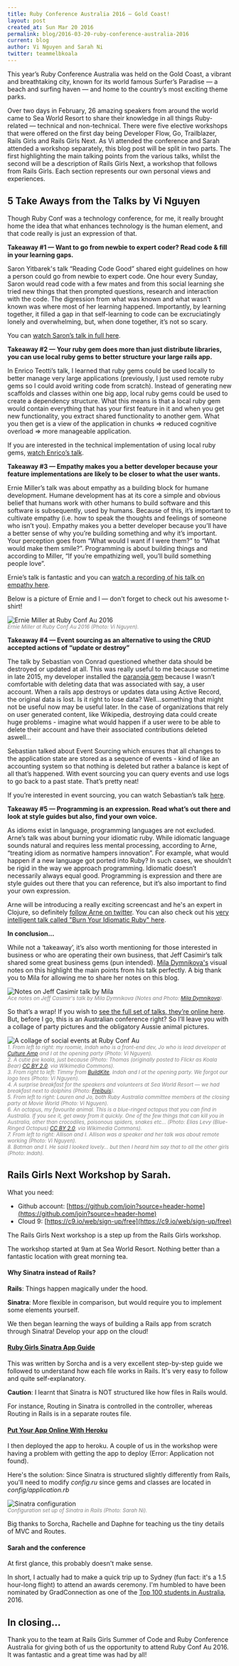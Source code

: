 ```yaml
---
title: Ruby Conference Australia 2016 — Gold Coast!
layout: post
created_at: Sun Mar 20 2016
permalink: blog/2016-03-20-ruby-conference-australia-2016
current: blog
author: Vi Nguyen and Sarah Ni
twitter: teammelbkoala
---
```


This year’s Ruby Conference Australia was held on the Gold Coast, a vibrant and breathtaking city, known for its world famous Surfer’s Paradise — a beach and surfing haven — and home to the country’s most exciting theme parks.   

Over two days in February, 26 amazing speakers from around the world came to Sea World Resort to share their knowledge in all things Ruby-related — technical and non-technical. There were five elective workshops that were offered on the first day being Developer Flow, Go, Trailblazer, Rails Girls and Rails Girls Next. As Vi attended the conference and Sarah attended a workshop separately, this blog post will be split in two parts. The first highlighting the main talking points from the various talks, whilst the second will be a description of Rails Girls Next, a workshop that follows from Rails Girls. Each section represents our own personal views and experiences.

## 5 Take Aways from the Talks by Vi Nguyen

Though Ruby Conf was a technology conference, for me, it really brought home the idea that what enhances technology is the human element, and that code really is just an expression of that. 

**Takeaway #1 — Want to go from newbie to expert coder? Read code & fill in your learning gaps.**

Saron Yitbarek's talk “Reading Code Good” shared eight guidelines on how a person could go from newbie to expert code.  One hour every Sunday, Saron would read code with a few mates and from this social learning she tried new things that then prompted questions, research and interaction with the code. The digression from what was known and what wasn’t known was where most of her learning happened.  Importantly, by learning together, it filled a gap in that self-learning to code can be excruciatingly lonely and overwhelming, but, when done together, it’s not so scary.  

You can [watch Saron’s talk in full here](https://rubyconf.eventer.com/rubyconf-australia-2016-1489/learning-code-good-by-saron-yitbarek-1928).

**Takeaway #2 — Your ruby gem does more than just distribute libraries, you can use local ruby gems to better structure your large rails app.**

In Enrico Teotti’s talk, I learned that ruby gems could be used locally to better manage very large applications (previously, I just used remote ruby gems so I could avoid writing code from scratch).  Instead of generating new scaffolds and classes within one big app, local ruby gems could be used to create a dependency structure.  What this means is that a local ruby gem would contain everything that has your first feature in it and when you get new functionality, you extract shared functionality to another gem.  What you then get is a view of the application in chunks => reduced cognitive overload => more manageable application.   

If you are interested in the technical implementation of using local ruby gems, [watch Enrico’s talk](https://rubyconf.eventer.com/rubyconf-australia-2016-1489/build-and-maintain-large-ruby-applications-by-enrico-teotti-1929).

**Takeaway #3 — Empathy makes you a better developer because your feature implementations are likely to be closer to what the user wants.**

Ernie Miller’s talk was about empathy as a building block for humane development.  Humane development has at its core a simple and obvious belief that humans work with other humans to build software and this software is subsequently, used by humans.  Because of this, it’s important to cultivate empathy (i.e. how to speak the thoughts and feelings of someone who isn’t you).  Empathy makes you a better developer because you’ll have a better sense of why you’re building something and why it’s important. Your perception goes from “What would I want if I were them?” to “What would make them smile?”.  Programming is about building things and according to Miller, “If you’re empathizing well, you’ll build something people love”.  

Ernie’s talk is fantastic and you can [watch a recording of his talk on empathy here](https://rubyconf.eventer.com/rubyconf-australia-2016-1489/humane-development-empathy-by-ernie-miller-1945).

Below is a picture of Ernie and I — don't forget to check out his awesome t-shirt!

<img src="/img/blog/2016/ruby-conf-au-ernie-miller-and-vi.jpg" alt="Ernie Miller at Ruby Conf Au 2016">
<br><font color="grey"><small><i> Ernie Miller at Ruby Conf Au 2016 (Photo: Vi Nguyen).</i></small></font>

**Takeaway #4 — Event sourcing as an alternative to using the CRUD accepted actions of “update or destroy”**

The talk by Sebastian von Conrad questioned whether data should be destroyed or updated at all.  This was really useful to me because sometime in late 2015, my developer installed the [paranoia gem](https://rubygems.org/gems/paranoia/versions/2.1.5) because I wasn’t comfortable with deleting data that was associated with say, a user account.  When a rails app destroys or updates data using Active Record, the original data is lost.   Is it right to lose data?  Well…something that might not be useful now may be useful later.   In the case of organizations that rely on user generated content, like Wikipedia, destroying data could create huge problems - imagine what would happen if a user were to be able to delete their account and have their associated contributions deleted aswell…

Sebastian talked about Event Sourcing which ensures that all changes to the application state are stored as a sequence of events - kind of like an accounting system so that nothing is deleted but rather a balance is kept of all that’s happened. With event sourcing you can query events and use logs to go back to a past state.  That’s pretty neat!

If you’re interested in event sourcing, you can watch Sebastian’s talk [here](https://rubyconf.eventer.com/rubyconf-australia-2016-1489/event-sourcing-or-why-activerecord-must-die-by-sebastian-von-conrad-1933). 

**Takeaway #5 — Programming is an expression. Read what’s out there and look at style guides but also, find your own voice.**

As idioms exist in language, programming languages are not excluded.  Arne’s talk was about burning your idiomatic ruby.  While idiomatic language sounds natural and requires less mental processing, according to Arne, “treating idiom as normative hampers innovation”.  For example, what would happen if a new language got ported into Ruby?  In such cases, we shouldn’t be rigid in the way we approach programming.  Idiomatic doesn’t necessarily always equal good.  Programming is expression and there are style guides out there that you can reference, but it’s also important to find your own expression. 

Arne will be introducing a really exciting screencast and he's an expert in Clojure, so definitely [follow Arne on twitter](https://twitter.com/plexus).  You can also check out his [very intelligent talk called "Burn Your Idiomatic Ruby" here](https://rubyconf.eventer.com/rubyconf-australia-2016-1489/burn-your-idiomatic-ruby-by-arne-brasseur-1936).

**In conclusion…** 

While not a ‘takeaway’, it’s also worth mentioning for those interested in business or who are operating their own business, that Jeff Casimir’s talk shared some great business gems (pun intended).  [Mila Dymnikova's](https://twitter.com/milameow1) visual notes on this highlight the main points from his talk perfectly.  A big thank you to Mila for allowing me to share her notes on this blog.

<img src="/img/blog/2016/ruby-conf-au-mila-dymnikova-jeff-casimir-notes.jpg" alt="Notes on Jeff Casimir talk by Mila">
<br><font color="grey"><small><i> Ace notes on Jeff Casimir's talk by Mila Dymnikova (Notes and Photo: <a href="https://twitter.com/milameow1" target="_blank">Mila Dymnikova</a>).</i></small></font>

So that’s a wrap!  If you wish to [see the full set of talks, they’re online  here](https://rubyconf.eventer.com/rubyconf-australia-2016-1489).  But, before I go, this is an Australian conference right?  So I’ll leave you with a collage of party pictures and the obligatory Aussie animal pictures.

<img src="/img/blog/2016/ruby-conf-au-collage.jpg" alt="A collage of social events at Ruby Conf Au">
<br><font color="grey"><small><i>
1. From left to right: my roomie, Indah who is a front-end dev, Jo who is lead developer at <a href="https://www.cultureamp.com/" target="_blank">Culture Amp</a> and I at the opening party (Photo: Vi Nguyen).  
<br>2. A cutie pie koala, just because (Photo: Thomas (originally posted to Flickr as Koala Bear) <a href="http://creativecommons.org/licenses/by/2.0" target="_blank">CC BY 2.0</a>, via Wikimedia Commons).  
<br>3. From right to left: Timmy from <a href="https://buildkite.com/" target="_blank">BuildKite</a>, Indah and I at the opening party.  We forgot our logo tees (Photo: Vi Nguyen).  
<br>4. A surprise breakfast for the speakers and volunteers at Sea World Resort — we had breakfast next to dolphins (Photo: <a href="https://twitter.com/freibuis" target="_blank">Freibuis</a>).  
<br>5. From left to right: Lauren and Jo, both Ruby Australia committee members at the closing party at Movie World (Photo: Vi Nguyen).  
<br>6. An octopus, my favourite animal.  This is a blue-ringed octopus that you can find in Australia.  If you see it, get away from it quickly.  One of the few things that can kill you in Australia, other than crocodiles, poisonous spiders, snakes etc… (Photo: Elias Levy (Blue-Ringed Octopus) <a href="http://creativecommons.org/licenses/by/2.0" target="_blank">CC BY 2.0</a>, via Wikimedia Commons).     
<br>7. From left to right: Allison and I.  Allison was a speaker and her talk was about remote working (Photo: Vi Nguyen).  
<br>8. Batman and I.  He said I looked lovely… but then I heard him say that to all the other girls (Photo: Indah).  
</i></small></font>

## Rails Girls Next Workshop by Sarah.

What you need:

- Github account: [https://github.com/join?source=header-home](https://github.com/join?source=header-home)
- Cloud 9: [https://c9.io/web/sign-up/free](https://c9.io/web/sign-up/free)

The Rails Girls Next workshop is a step up from the Rails Girls workshop.

The workshop started at 9am at Sea World Resort. Nothing better than a fantastic location with great morning tea.

#### Why Sinatra instead of Rails?

**Rails**: Things happen magically under the hood.

**Sinatra**: More flexible in comparison, but would require you to implement some elements yourself.

We then began learning the ways of building a Rails app from scratch through Sinatra! Develop your app on the cloud!

#### [Ruby Girls Sinatra App Guide](http://railsgirls-bne.github.io/sinatra-app-guide)

This was written by Sorcha and is a very excellent step-by-step guide we followed to understand how each file works in Rails. It's very easy to follow and quite self-explanatory.

**Caution**: I learnt that Sinatra is NOT structured like how files in Rails would.

For instance, Routing in Sinatra is controlled in the controller, whereas Routing in Rails is in a separate routes file.

#### [Put Your App Online With Heroku](http://railsgirls-bne.github.io/heroku)

I then deployed the app to heroku. A couple of us in the workshop were having a problem with getting the app to deploy (Error: Application not found).

Here's the solution: Since Sinatra is structured slightly differently from Rails, you'll need to modify *config.ru* since gems and classes are located in *config/application.rb*

<img src="/img/blog/2016/ruby-conf-au-sinatra-config-rails-girls-next.jpg" alt="Sinatra configuration">
<br><font color="grey"><small><i> Configuration set up of Sinatra in Rails (Photo: Sarah Ni).</i></small></font>


Big thanks to Sorcha, Rachelle and Daphne for teaching us the tiny details of MVC and Routes.

#### Sarah and the conference

At first glance, this probably doesn't make sense.

In short, I actually had to make a quick trip up to Sydney (fun fact: it's a 1.5 hour-long flight) to attend an awards ceremony. I'm humbled to have been nominated by GradConnection as one of the [Top 100 students in Australia](https://au.gradconnection.com/top100/), 2016.  

## In closing…

Thank you to the team at Rails Girls Summer of Code and Ruby Conference Australia for giving both of us the opportunity to attend Ruby Conf Au 2016.  It was fantastic and a great time was had by all! 
